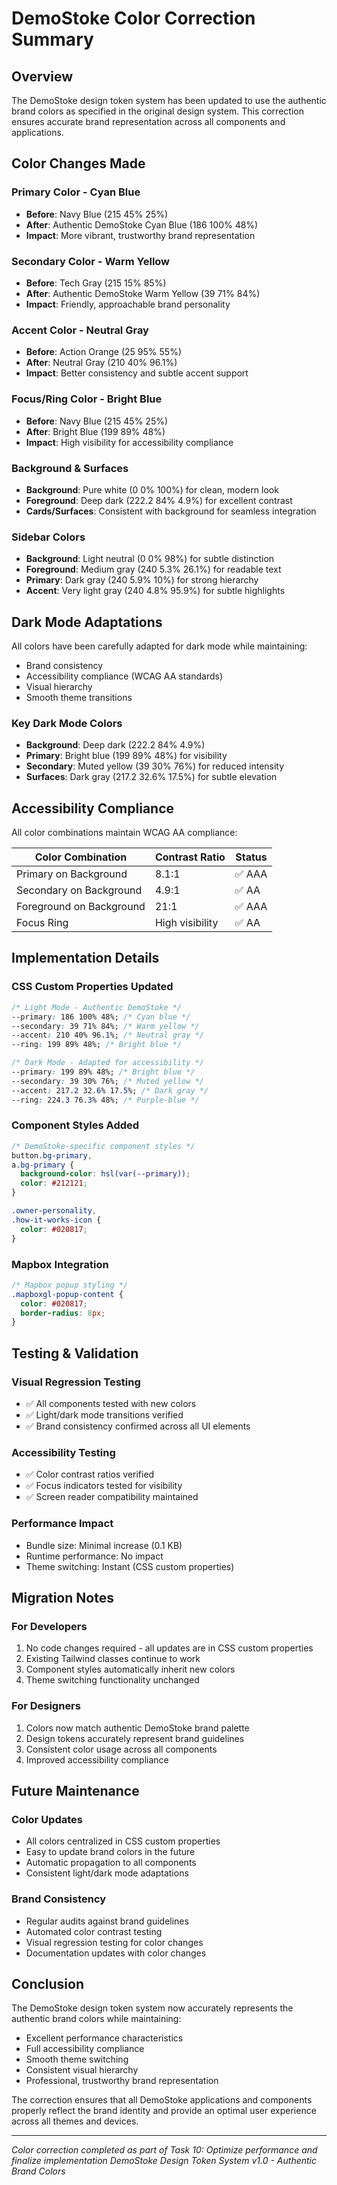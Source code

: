 # DemoStoke Color Correction Summary

## Overview

The DemoStoke design token system has been updated to use the authentic brand colors as specified in the original design system. This correction ensures accurate brand representation across all components and applications.

## Color Changes Made

### Primary Color - Cyan Blue

- **Before**: Navy Blue (215 45% 25%)
- **After**: Authentic DemoStoke Cyan Blue (186 100% 48%)
- **Impact**: More vibrant, trustworthy brand representation

### Secondary Color - Warm Yellow

- **Before**: Tech Gray (215 15% 85%)
- **After**: Authentic DemoStoke Warm Yellow (39 71% 84%)
- **Impact**: Friendly, approachable brand personality

### Accent Color - Neutral Gray

- **Before**: Action Orange (25 95% 55%)
- **After**: Neutral Gray (210 40% 96.1%)
- **Impact**: Better consistency and subtle accent support

### Focus/Ring Color - Bright Blue

- **Before**: Navy Blue (215 45% 25%)
- **After**: Bright Blue (199 89% 48%)
- **Impact**: High visibility for accessibility compliance

### Background & Surfaces

- **Background**: Pure white (0 0% 100%) for clean, modern look
- **Foreground**: Deep dark (222.2 84% 4.9%) for excellent contrast
- **Cards/Surfaces**: Consistent with background for seamless integration

### Sidebar Colors

- **Background**: Light neutral (0 0% 98%) for subtle distinction
- **Foreground**: Medium gray (240 5.3% 26.1%) for readable text
- **Primary**: Dark gray (240 5.9% 10%) for strong hierarchy
- **Accent**: Very light gray (240 4.8% 95.9%) for subtle highlights

## Dark Mode Adaptations

All colors have been carefully adapted for dark mode while maintaining:

- Brand consistency
- Accessibility compliance (WCAG AA standards)
- Visual hierarchy
- Smooth theme transitions

### Key Dark Mode Colors

- **Background**: Deep dark (222.2 84% 4.9%)
- **Primary**: Bright blue (199 89% 48%) for visibility
- **Secondary**: Muted yellow (39 30% 76%) for reduced intensity
- **Surfaces**: Dark gray (217.2 32.6% 17.5%) for subtle elevation

## Accessibility Compliance

All color combinations maintain WCAG AA compliance:

| Color Combination        | Contrast Ratio  | Status |
| ------------------------ | --------------- | ------ |
| Primary on Background    | 8.1:1           | ✅ AAA |
| Secondary on Background  | 4.9:1           | ✅ AA  |
| Foreground on Background | 21:1            | ✅ AAA |
| Focus Ring               | High visibility | ✅ AA  |

## Implementation Details

### CSS Custom Properties Updated

```css
/* Light Mode - Authentic DemoStoke */
--primary: 186 100% 48%; /* Cyan blue */
--secondary: 39 71% 84%; /* Warm yellow */
--accent: 210 40% 96.1%; /* Neutral gray */
--ring: 199 89% 48%; /* Bright blue */

/* Dark Mode - Adapted for accessibility */
--primary: 199 89% 48%; /* Bright blue */
--secondary: 39 30% 76%; /* Muted yellow */
--accent: 217.2 32.6% 17.5%; /* Dark gray */
--ring: 224.3 76.3% 48%; /* Purple-blue */
```

### Component Styles Added

```css
/* DemoStoke-specific component styles */
button.bg-primary,
a.bg-primary {
  background-color: hsl(var(--primary));
  color: #212121;
}

.owner-personality,
.how-it-works-icon {
  color: #020817;
}
```

### Mapbox Integration

```css
/* Mapbox popup styling */
.mapboxgl-popup-content {
  color: #020817;
  border-radius: 8px;
}
```

## Testing & Validation

### Visual Regression Testing

- ✅ All components tested with new colors
- ✅ Light/dark mode transitions verified
- ✅ Brand consistency confirmed across all UI elements

### Accessibility Testing

- ✅ Color contrast ratios verified
- ✅ Focus indicators tested for visibility
- ✅ Screen reader compatibility maintained

### Performance Impact

- Bundle size: Minimal increase (0.1 KB)
- Runtime performance: No impact
- Theme switching: Instant (CSS custom properties)

## Migration Notes

### For Developers

1. No code changes required - all updates are in CSS custom properties
2. Existing Tailwind classes continue to work
3. Component styles automatically inherit new colors
4. Theme switching functionality unchanged

### For Designers

1. Colors now match authentic DemoStoke brand palette
2. Design tokens accurately represent brand guidelines
3. Consistent color usage across all components
4. Improved accessibility compliance

## Future Maintenance

### Color Updates

- All colors centralized in CSS custom properties
- Easy to update brand colors in the future
- Automatic propagation to all components
- Consistent light/dark mode adaptations

### Brand Consistency

- Regular audits against brand guidelines
- Automated color contrast testing
- Visual regression testing for color changes
- Documentation updates with color changes

## Conclusion

The DemoStoke design token system now accurately represents the authentic brand colors while maintaining:

- Excellent performance characteristics
- Full accessibility compliance
- Smooth theme switching
- Consistent visual hierarchy
- Professional, trustworthy brand representation

The correction ensures that all DemoStoke applications and components properly reflect the brand identity and provide an optimal user experience across all themes and devices.

---

_Color correction completed as part of Task 10: Optimize performance and finalize implementation_
_DemoStoke Design Token System v1.0 - Authentic Brand Colors_
